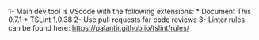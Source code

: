 1- Main dev tool is VScode with the following extensions:
    * Document This 0.7.1
    * TSLint 1.0.38
2- Use pull requests for code reviews
3- Linter rules can be found here: https://palantir.github.io/tslint/rules/